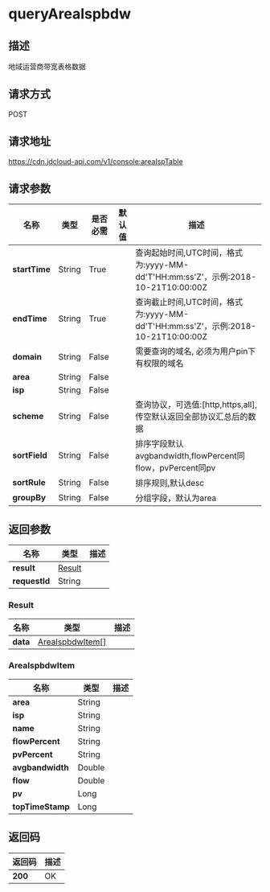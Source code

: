 # queryAreaIspbdw


## 描述
地域运营商带宽表格数据

## 请求方式
POST

## 请求地址
https://cdn.jdcloud-api.com/v1/console:areaIspTable


## 请求参数
|名称|类型|是否必需|默认值|描述|
|---|---|---|---|---|
|**startTime**|String|True| |查询起始时间,UTC时间，格式为:yyyy-MM-dd'T'HH:mm:ss'Z'，示例:2018-10-21T10:00:00Z|
|**endTime**|String|True| |查询截止时间,UTC时间，格式为:yyyy-MM-dd'T'HH:mm:ss'Z'，示例:2018-10-21T10:00:00Z|
|**domain**|String|False| |需要查询的域名, 必须为用户pin下有权限的域名|
|**area**|String|False| | |
|**isp**|String|False| | |
|**scheme**|String|False| |查询协议，可选值:[http,https,all],传空默认返回全部协议汇总后的数据|
|**sortField**|String|False| |排序字段默认avgbandwidth,flowPercent同flow，pvPercent同pv|
|**sortRule**|String|False| |排序规则,默认desc|
|**groupBy**|String|False| |分组字段，默认为area|


## 返回参数
|名称|类型|描述|
|---|---|---|
|**result**|[Result](#result)| |
|**requestId**|String| |

### <div id="Result">Result</div>
|名称|类型|描述|
|---|---|---|
|**data**|[AreaIspbdwItem[]](#areaispbdwitem)| |
### <div id="AreaIspbdwItem">AreaIspbdwItem</div>
|名称|类型|描述|
|---|---|---|
|**area**|String| |
|**isp**|String| |
|**name**|String| |
|**flowPercent**|String| |
|**pvPercent**|String| |
|**avgbandwidth**|Double| |
|**flow**|Double| |
|**pv**|Long| |
|**topTimeStamp**|Long| |

## 返回码
|返回码|描述|
|---|---|
|**200**|OK|
